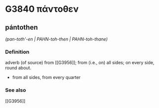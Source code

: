 # G3840 πάντοθεν

## pántothen

_(pan-toth'-en | PAHN-toh-then | PAHN-toh-thane)_

### Definition

adverb (of source) from [[G3956]]; from (i.e., on) all sides; on every side, round about.

- from all sides, from every quarter

### See also

[[G3956]]

